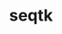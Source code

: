 ---
title: "seqtk"
layout: cache
categories: [package, develop]
meta: {"compilers": ["gcc@=7.3.1"], "num_specs": 4, "num_specs_by_stack": {"aws-isc": 2, "aws-isc-aarch64": 2, "root": 4}, "oss": ["amzn2"], "platforms": ["linux"], "stacks": ["aws-isc", "aws-isc-aarch64", "root"], "targets": ["aarch64", "x86_64_v3"], "versions": ["1.4"]}
spec_details: [{"compiler": "gcc@=7.3.1", "hash": "mnfaqzupuflqcdijuf5hfmgy2wu2vnho", "os": "amzn2", "platform": "linux", "size": "-", "stacks": ["aws-isc-aarch64", "root"], "tarball": "https://binaries.spack.io/develop/build_cache/linux-amzn2-aarch64/gcc-7.3.1/seqtk-1.4/linux-amzn2-aarch64-gcc-7.3.1-seqtk-1.4-mnfaqzupuflqcdijuf5hfmgy2wu2vnho.spack", "target": "aarch64", "variants": ["build_system=generic"], "versions": ["1.4"]}, {"compiler": "gcc@=7.3.1", "hash": "mp7shrsezrjyrrhwxruvnctw346ln736", "os": "amzn2", "platform": "linux", "size": "-", "stacks": ["aws-isc-aarch64", "root"], "tarball": "https://binaries.spack.io/develop/build_cache/linux-amzn2-aarch64/gcc-7.3.1/seqtk-1.4/linux-amzn2-aarch64-gcc-7.3.1-seqtk-1.4-mp7shrsezrjyrrhwxruvnctw346ln736.spack", "target": "aarch64", "variants": ["build_system=generic"], "versions": ["1.4"]}, {"compiler": "gcc@=7.3.1", "hash": "idh7k4jp4thrkrq6h2n6vfkf2o7vtnqp", "os": "amzn2", "platform": "linux", "size": "-", "stacks": ["aws-isc", "root"], "tarball": "https://binaries.spack.io/develop/build_cache/linux-amzn2-x86_64_v3/gcc-7.3.1/seqtk-1.4/linux-amzn2-x86_64_v3-gcc-7.3.1-seqtk-1.4-idh7k4jp4thrkrq6h2n6vfkf2o7vtnqp.spack", "target": "x86_64_v3", "variants": ["build_system=generic"], "versions": ["1.4"]}, {"compiler": "gcc@=7.3.1", "hash": "w6r5kddi44g24ja5wqfgofywpvlygx7n", "os": "amzn2", "platform": "linux", "size": "-", "stacks": ["aws-isc", "root"], "tarball": "https://binaries.spack.io/develop/build_cache/linux-amzn2-x86_64_v3/gcc-7.3.1/seqtk-1.4/linux-amzn2-x86_64_v3-gcc-7.3.1-seqtk-1.4-w6r5kddi44g24ja5wqfgofywpvlygx7n.spack", "target": "x86_64_v3", "variants": ["build_system=generic"], "versions": ["1.4"]}]
---